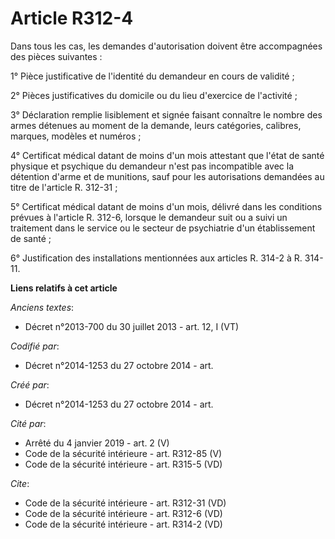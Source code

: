 # Article R312-4

Dans tous les cas, les demandes d'autorisation doivent être accompagnées des pièces suivantes : 

1° Pièce justificative de l'identité du demandeur en cours de validité ; 

2° Pièces justificatives du domicile ou du lieu d'exercice de l'activité ; 

3° Déclaration remplie lisiblement et signée faisant connaître le nombre des armes détenues au moment de la demande, leurs
catégories, calibres, marques, modèles et numéros ; 

4° Certificat médical datant de moins d'un mois attestant que l'état de santé physique et psychique du demandeur n'est pas
incompatible avec la détention d'arme et de munitions, sauf pour les autorisations demandées au titre de l'article R.
312-31 ; 

5° Certificat médical datant de moins d'un mois, délivré dans les conditions prévues à l'article R. 312-6, lorsque le
demandeur suit ou a suivi un traitement dans le service ou le secteur de psychiatrie d'un établissement de santé ; 

6° Justification des installations mentionnées aux articles R. 314-2 à R. 314-11.

**Liens relatifs à cet article**

_Anciens textes_:

  - Décret n°2013-700 du 30 juillet 2013 - art. 12, I (VT)

_Codifié par_:

  - Décret n°2014-1253 du 27 octobre 2014 - art.

_Créé par_:

  - Décret n°2014-1253 du 27 octobre 2014 - art.

_Cité par_:

  - Arrêté du 4 janvier 2019 - art. 2 (V)
  - Code de la sécurité intérieure - art. R312-85 (V)
  - Code de la sécurité intérieure - art. R315-5 (VD)

_Cite_:

  - Code de la sécurité intérieure - art. R312-31 (VD)
  - Code de la sécurité intérieure - art. R312-6 (VD)
  - Code de la sécurité intérieure - art. R314-2 (VD)
